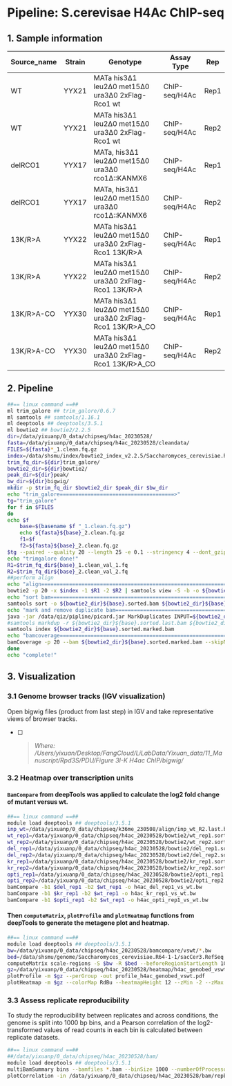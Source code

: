 # Pipeline: S.cerevisae H4Ac ChIP-seq 

## 1. Sample information

| Source_name | Strain | Genotype                                                 | Assay Type    | Rep  |
| ----------- | ------ | -------------------------------------------------------- | ------------- | ---- |
| WT          | YYX21  | MATa his3Δ1 leu2Δ0 met15Δ0 ura3Δ0 2xFlag-Rco1 wt         | ChIP-seq/H4Ac | Rep1 |
| WT          | YYX21  | MATa his3Δ1 leu2Δ0 met15Δ0 ura3Δ0 2xFlag-Rco1 wt         | ChIP-seq/H4Ac | Rep2 |
| delRCO1     | YYX17  | MATa, his3Δ1 leu2Δ0 met15Δ0 ura3Δ0 rco1Δ::KANMX6         | ChIP-seq/H4Ac | Rep1 |
| delRCO1     | YYX17  | MATa, his3Δ1 leu2Δ0 met15Δ0 ura3Δ0 rco1Δ::KANMX6         | ChIP-seq/H4Ac | Rep2 |
| 13K/R>A     | YYX22  | MATa his3Δ1 leu2Δ0 met15Δ0 ura3Δ0 2xFlag-Rco1 13K/R>A    | ChIP-seq/H4Ac | Rep1 |
| 13K/R>A     | YYX22  | MATa his3Δ1 leu2Δ0 met15Δ0 ura3Δ0 2xFlag-Rco1 13K/R>A    | ChIP-seq/H4Ac | Rep2 |
| 13K/R>A-CO  | YYX30  | MATa his3Δ1 leu2Δ0 met15Δ0 ura3Δ0 2xFlag-Rco1 13K/R>A_CO | ChIP-seq/H4Ac | Rep1 |
| 13K/R>A-CO  | YYX30  | MATa his3Δ1 leu2Δ0 met15Δ0 ura3Δ0 2xFlag-Rco1 13K/R>A_CO | ChIP-seq/H4Ac | Rep2 |

## 2. Pipeline

```bash
##== linux command ==##
ml trim_galore ## trim_galore/0.6.7 
ml samtools ## samtools/1.16.1 
ml deeptools ## deeptools/3.5.1
ml bowtie2 ## bowtie2/2.2.5
dir=/data/yixuanp/0_data/chipseq/h4ac_20230528/
fasta=/data/yixuanp/0_data/chipseq/h4ac_20230528/cleandata/
FILES=${fasta}*_1.clean.fq.gz
index=/data/shsmu/index/bowtie2_index_v2.2.5/Saccharomyces_cerevisiae.R64-1-1_index/Saccharomyces_cerevisiae.R64-1-1
trim_fq_dir=${dir}trim_galore/
bowtie2_dir=${dir}bowtie2/
peak_dir=${dir}peak/
bw_dir=${dir}bigwig/
mkdir -p $trim_fq_dir $bowtie2_dir $peak_dir $bw_dir
echo "trim_galore=====================================>"
tg="trim_galore"
for f in $FILES
do
echo $f 
    base=$(basename $f "_1.clean.fq.gz")
    echo ${fasta}${base}_2.clean.fq.gz
    f1=$f
    f2=${fasta}${base}_2.clean.fq.gz
$tg --paired --quality 20 --length 25 -e 0.1 --stringency 4 --dont_gzip -o $trim_fq_dir $f1 $f2
echo "trimgalore done!"
R1=$trim_fq_dir${base}_1.clean_val_1.fq
R2=$trim_fq_dir${base}_2.clean_val_2.fq
##perform align
echo "align================================================================>"
bowtie2 -p 20 -x $index -1 $R1 -2 $R2 | samtools view -S -b -o ${bowtie2_dir}${base}.raw.bam
echo "sort bam================================================================>"
samtools sort -o ${bowtie2_dir}${base}.sorted.bam ${bowtie2_dir}${base}.raw.bam
echo "mark and remove duplicate bam================================================================>"
java -jar /data/qiz/pipline/picard.jar MarkDuplicates INPUT=${bowtie2_dir}${base}.sorted.bam OUTPUT=${bowtie2_dir}${base}.sorted.marked.bam METRICS_FILE=${bowtie2_dir}${base}.sorted.marked.metrics REMOVE_DUPLICATES=true ASSUME_SORTED=true MAX_RECORDS_IN_RAM=2000000 VALIDATION_STRINGENCY=LENIENT
#samtools markdup -r ${bowtie2_dir}${base}.sorted.last.bam ${bowtie2_dir}${base}.sorted.markdup.bam 
samtools index ${bowtie2_dir}${base}.sorted.marked.bam
echo "bamcoverage================================================================>"
bamCoverage -p 20 --bam ${bowtie2_dir}${base}.sorted.marked.bam --skipNonCoveredRegions --normalizeUsing RPKM -o $bw_dir${base}.bw
done
echo "complete!"
```

## 3. Visualization 

### 3.1 Genome browser tracks (IGV visualization)

Open bigwig files (product from last step) in IGV and take representative views of browser tracks. 

- [ ] > *Where: /Users/yixuan/Desktop/FangCloud/LiLabData/Yixuan_data/11_Manuscript/Rpd3S/PDU/Figure 3I-K H4ac ChIP/bigwig/*

### 3.2 Heatmap over transcription units

#### `BamCompare` from deepTools was applied to calculate the log2 fold change of mutant versus wt. 

```bash
##== linux command ==##
module load deeptools ## deeptools/3.5.1
inp_wt=/data/yixuanp/0_data/chipseq/k36me_230508/align/inp_wt_R2.last.bam
wt_rep1=/data/yixuanp/0_data/chipseq/h4ac_20230528/bowtie2/wt_rep1.sorted.marked.bam
wt_rep2=/data/yixuanp/0_data/chipseq/h4ac_20230528/bowtie2/wt_rep2.sorted.marked.bam
del_rep1=/data/yixuanp/0_data/chipseq/h4ac_20230528/bowtie2/del_rep1.sorted.marked.bam
del_rep2=/data/yixuanp/0_data/chipseq/h4ac_20230528/bowtie2/del_rep2.sorted.marked.bam
kr_rep1=/data/yixuanp/0_data/chipseq/h4ac_20230528/bowtie2/kr_rep1.sorted.marked.bam
kr_rep2=/data/yixuanp/0_data/chipseq/h4ac_20230528/bowtie2/kr_rep2.sorted.marked.bam
opti_rep1=/data/yixuanp/0_data/chipseq/h4ac_20230528/bowtie2/opti_rep1.sorted.marked.bam
opti_rep2=/data/yixuanp/0_data/chipseq/h4ac_20230528/bowtie2/opti_rep2.sorted.marked.bam
bamCompare -b1 $del_rep1 -b2 $wt_rep1 -o h4ac_del_rep1_vs_wt.bw
bamCompare -b1 $kr_rep1 -b2 $wt_rep1 -o h4ac_kr_rep1_vs_wt.bw
bamCompare -b1 $opti_rep1 -b2 $wt_rep1 -o h4ac_opti_rep1_vs_wt.bw
```

#### Then `computeMatrix`, `plotProfile` and `plotHeatmap` functions from deepTools to generate the metagene plot and heatmap. 

```bash
##== linux command ==##
module load deeptools ## deeptools/3.5.1
bw=/data/yixuanp/0_data/chipseq/h4ac_20230528/bamcompare/vswt/*.bw
bed=/data/shsmu/genome/Saccharomyces_cerevisiae.R64-1-1/sacCer3.RefSeq.bed
computeMatrix scale-regions -S $bw -R $bed --beforeRegionStartLength 1000 --regionBodyLength 3000 --afterRegionStartLength 1000 --skipZeros -p 10 -o h4ac_genobed_vswt.mat.gz
gz=/data/yixuanp/0_data/chipseq/h4ac_20230528/heatmap/h4ac_genobed_vswt.mat.gz
plotProfile -m $gz --perGroup -out profile_h4ac_genobed_vswt.pdf
plotHeatmap -m $gz --colorMap RdBu --heatmapHeight 12 --zMin -2 --zMax 2 --missingDataColor 1 --heatmapWidth 3 -out h4ac_genobed_vswt6.pdf
```

### 3.3 Assess replicate reproducibility

To study the reproducibility between replicates and across conditions, the genome is split into 1000 bp bins, and a Pearson correlation of the log2-transformed values of read counts in each bin is calculated between replicate datasets. 

```bash
##== linux command ==##
##/data/yixuanp/0_data/chipseq/h4ac_20230528/bam/
module load deeptools ## deeptools/3.5.1
multiBamSummary bins --bamfiles *.bam --binSize 1000 --numberOfProcessors 10 --outRawCounts repbin1000.txt -o repbin1000.npz
plotCorrelation -in /data/yixuanp/0_data/chipseq/h4ac_20230528/bam/repbin1000.npz --corMethod pearson --skipZeros --whatToPlot heatmap --colorMap RdYlBu --plotNumbers --removeOutliers -o heatmap_pearsonCorr_readCounts_bin1000.pdf --outFileCorMatrix pearsonCorr_readCounts_bin1000.tab
```

